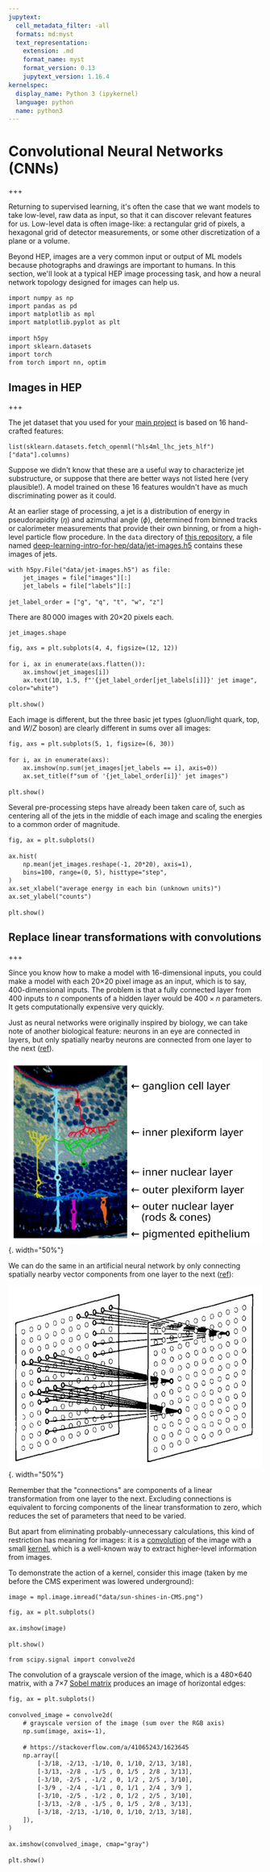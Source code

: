 ```yaml
---
jupytext:
  cell_metadata_filter: -all
  formats: md:myst
  text_representation:
    extension: .md
    format_name: myst
    format_version: 0.13
    jupytext_version: 1.16.4
kernelspec:
  display_name: Python 3 (ipykernel)
  language: python
  name: python3
---
```


# Convolutional Neural Networks (CNNs)

+++

Returning to supervised learning, it's often the case that we want models to take low-level, raw data as input, so that it can discover relevant features for us. Low-level data is often image-like: a rectangular grid of pixels, a hexagonal grid of detector measurements, or some other discretization of a plane or a volume.

Beyond HEP, images are a very common input or output of ML models because photographs and drawings are important to humans. In this section, we'll look at a typical HEP image processing task, and how a neural network topology designed for images can help us.

```{code-cell} ipython3
import numpy as np
import pandas as pd
import matplotlib as mpl
import matplotlib.pyplot as plt

import h5py
import sklearn.datasets
import torch
from torch import nn, optim
```

## Images in HEP

+++

The jet dataset that you used for your [main project](20-main-project.md) is based on 16 hand-crafted features:

```{code-cell} ipython3
list(sklearn.datasets.fetch_openml("hls4ml_lhc_jets_hlf")["data"].columns)
```

Suppose we didn't know that these are a useful way to characterize jet substructure, or suppose that there are better ways not listed here (very plausible!). A model trained on these 16 features wouldn't have as much discriminating power as it could.

At an earlier stage of processing, a jet is a distribution of energy in pseudorapidity ($\eta$) and azimuthal angle ($\phi$), determined from binned tracks or calorimeter measurements that provide their own binning, or from a high-level particle flow procedure. In the `data` directory of [this repository](https://github.com/hsf-training/deep-learning-intro-for-hep), a file named [deep-learning-intro-for-hep/data/jet-images.h5](https://github.com/hsf-training/deep-learning-intro-for-hep/blob/main/deep-learning-intro-for-hep/data/jet-images.h5) contains these images of jets.

```{code-cell} ipython3
with h5py.File("data/jet-images.h5") as file:
    jet_images = file["images"][:]
    jet_labels = file["labels"][:]

jet_label_order = ["g", "q", "t", "w", "z"]
```

There are $80\,000$ images with 20×20 pixels each.

```{code-cell} ipython3
jet_images.shape
```

```{code-cell} ipython3
fig, axs = plt.subplots(4, 4, figsize=(12, 12))

for i, ax in enumerate(axs.flatten()):
    ax.imshow(jet_images[i])
    ax.text(10, 1.5, f"'{jet_label_order[jet_labels[i]]}' jet image", color="white")

plt.show()
```

Each image is different, but the three basic jet types (gluon/light quark, top, and $W$/$Z$ boson) are clearly different in sums over all images:

```{code-cell} ipython3
fig, axs = plt.subplots(5, 1, figsize=(6, 30))

for i, ax in enumerate(axs):
    ax.imshow(np.sum(jet_images[jet_labels == i], axis=0))
    ax.set_title(f"sum of '{jet_label_order[i]}' jet images")

plt.show()
```

Several pre-processing steps have already been taken care of, such as centering all of the jets in the middle of each image and scaling the energies to a common order of magnitude.

```{code-cell} ipython3
fig, ax = plt.subplots()

ax.hist(
    np.mean(jet_images.reshape(-1, 20*20), axis=1),
    bins=100, range=(0, 5), histtype="step",
)
ax.set_xlabel("average energy in each bin (unknown units)")
ax.set_ylabel("counts")

plt.show()
```

## Replace linear transformations with convolutions

+++

Since you know how to make a model with 16-dimensional inputs, you could make a model with each 20×20 pixel image as an input, which is to say, 400-dimensional inputs. The problem is that a fully connected layer from $400$ inputs to $n$ components of a hidden layer would be $400 \times n$ parameters. It gets computationally expensive very quickly.

Just as neural networks were originally inspired by biology, we can take note of another biological feature: neurons in an eye are connected in layers, but only spatially nearby neurons are connected from one layer to the next ([ref](https://webvision.med.utah.edu/)).

![](img/eye-neurons.svg){. width="50%"}

We can do the same in an artificial neural network by only connecting spatially nearby vector components from one layer to the next ([ref](https://doi.org/10.1007/BF00344251)):

![](img/convolutional-planes.png){. width="50%"}

Remember that the "connections" are components of a linear transformation from one layer to the next. Excluding connections is equivalent to forcing components of the linear transformation to zero, which reduces the set of parameters that need to be varied.

But apart from eliminating probably-unnecessary calculations, this kind of restriction has meaning for images: it is a [convolution](https://en.wikipedia.org/wiki/Convolution) of the image with a small [kernel](https://en.wikipedia.org/wiki/Kernel_(image_processing)), which is a well-known way to extract higher-level information from images.

To demonstrate the action of a kernel, consider this image (taken by me before the CMS experiment was lowered underground):

```{code-cell} ipython3
image = mpl.image.imread("data/sun-shines-in-CMS.png")
```

```{code-cell} ipython3
fig, ax = plt.subplots()

ax.imshow(image)

plt.show()
```

```{code-cell} ipython3
from scipy.signal import convolve2d
```

The convolution of a grayscale version of the image, which is a 480×640 matrix, with a 7×7 [Sobel matrix](https://en.wikipedia.org/wiki/Sobel_operator) produces an image of horizontal edges:

```{code-cell} ipython3
fig, ax = plt.subplots()

convolved_image = convolve2d(
    # grayscale version of the image (sum over the RGB axis)
    np.sum(image, axis=-1),

    # https://stackoverflow.com/a/41065243/1623645
    np.array([
        [-3/18, -2/13, -1/10, 0, 1/10, 2/13, 3/18],
        [-3/13, -2/8 , -1/5 , 0, 1/5 , 2/8 , 3/13],
        [-3/10, -2/5 , -1/2 , 0, 1/2 , 2/5 , 3/10],
        [-3/9 , -2/4 , -1/1 , 0, 1/1 , 2/4 , 3/9 ],
        [-3/10, -2/5 , -1/2 , 0, 1/2 , 2/5 , 3/10],
        [-3/13, -2/8 , -1/5 , 0, 1/5 , 2/8 , 3/13],
        [-3/18, -2/13, -1/10, 0, 1/10, 2/13, 3/18],
    ]),
)

ax.imshow(convolved_image, cmap="gray")

plt.show()
```

```{code-cell} ipython3

```
